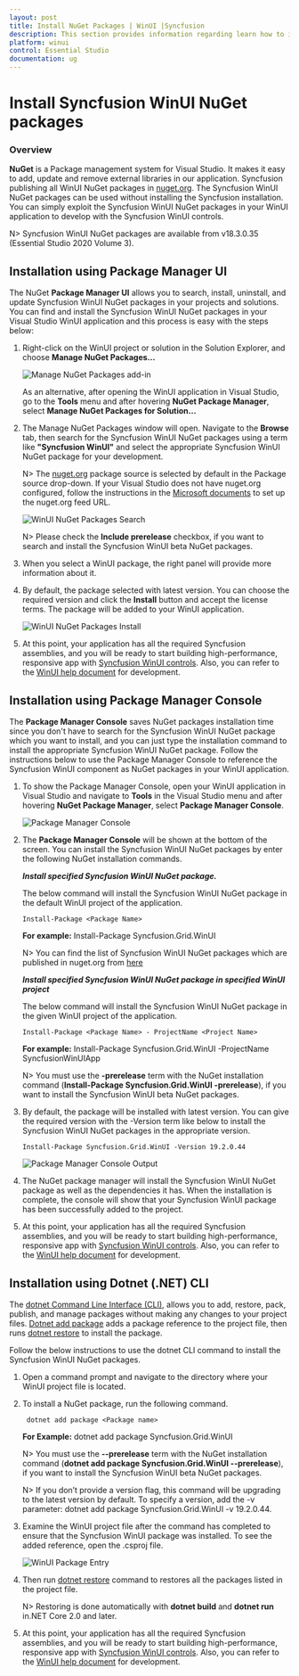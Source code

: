 ```yaml
---
layout: post
title: Install NuGet Packages | WinUI |Syncfusion
description: This section provides information regarding learn how to install Syncfusion WinUI component as NuGet packages.
platform: winui
control: Essential Studio
documentation: ug
---
```


# Install Syncfusion WinUI NuGet packages

### Overview

**NuGet** is a Package management system for Visual Studio. It makes it easy to add, update and remove external libraries in our application. Syncfusion publishing all WinUI NuGet packages in [nuget.org](https://www.nuget.org/packages?q=syncfusion+winui). The Syncfusion WinUI NuGet packages can be used without installing the Syncfusion installation. You can simply exploit the Syncfusion WinUI NuGet packages in your WinUI application to develop with the Syncfusion WinUI controls.

N> Syncfusion WinUI NuGet packages are available from v18.3.0.35 (Essential Studio 2020 Volume 3).

## Installation using Package Manager UI

The NuGet **Package Manager UI** allows you to search, install, uninstall, and update Syncfusion WinUI NuGet packages in your projects and solutions. You can find and install the Syncfusion WinUI NuGet packages in your Visual Studio WinUI application and this process is easy with the steps below:

1. Right-click on the WinUI project or solution in the Solution Explorer, and choose **Manage NuGet Packages...**

    ![Manage NuGet Packages add-in](Install-NuGet/ManageNuGet.png)

    As an alternative, after opening the WinUI application in Visual Studio, go to the **Tools** menu and after hovering **NuGet Package Manager**, select **Manage NuGet Packages for Solution...**

2. The Manage NuGet Packages window will open. Navigate to the **Browse** tab, then search for the Syncfusion WinUI NuGet packages using a term like **"Syncfusion WinUI"** and select the appropriate Syncfusion WinUI NuGet package for your development.

    N> The [nuget.org](https://api.nuget.org/v3/index.json) package source is selected by default in the Package source drop-down. If your Visual Studio does not have nuget.org configured, follow the instructions in the [Microsoft documents](https://docs.microsoft.com/en-us/nuget/tools/package-manager-ui#package-sources) to set up the nuget.org feed URL.    

    ![WinUI NuGet Packages Search](Install-NuGet/NuGetsearch.png)

    N> Please check the **Include prerelease** checkbox, if you want to search and install the Syncfusion WinUI beta NuGet packages.

3. When you select a WinUI package, the right panel will provide more information about it.

4. By default, the package selected with latest version. You can choose the required version and click the **Install** button and accept the license terms. The package will be added to your WinUI application.

    ![WinUI NuGet Packages Install](Install-NuGet/Install.png)

5. At this point, your application has all the required Syncfusion assemblies, and you will be ready to start building high-performance, responsive app with [Syncfusion WinUI controls](https://www.syncfusion.com/winui-controls). Also, you can refer to the [WinUI help document](https://help.syncfusion.com/winui/overview) for development.

## Installation using Package Manager Console

The **Package Manager Console** saves NuGet packages installation time since you don't have to search for the Syncfusion WinUI NuGet package which you want to install, and you can just type the installation command to install the appropriate Syncfusion WinUI NuGet package. Follow the instructions below to use the Package Manager Console to reference the Syncfusion WinUI component as NuGet packages in your WinUI application.

1. To show the Package Manager Console, open your WinUI application in Visual Studio and navigate to **Tools** in the Visual Studio menu and after hovering **NuGet Package Manager**, select **Package Manager Console**.

    ![Package Manager Console ](Install-NuGet/console.png)

2. The **Package Manager Console** will be shown at the bottom of the screen. You can install the Syncfusion WinUI NuGet packages by enter the following NuGet installation commands.
 
    ***Install specified Syncfusion WinUI NuGet package.***

    The below command will install the Syncfusion WinUI NuGet package in the default WinUI project of the application.

    ```
    Install-Package <Package Name>
    ```

    **For example:** Install-Package Syncfusion.Grid.WinUI

    N> You can find the list of Syncfusion WinUI NuGet packages which are published in nuget.org from [here](https://www.nuget.org/packages?q=Tags%3A%22winui%22+syncfusion)

    ***Install specified Syncfusion WinUI NuGet package in specified WinUI project***

    The below command will install the Syncfusion WinUI NuGet package in the given WinUI project of the application.

    ``` 
    Install-Package <Package Name> - ProjectName <Project Name>
    ```

    **For example:** Install-Package Syncfusion.Grid.WinUI -ProjectName SyncfusionWinUIApp

    N> You must use the **-prerelease** term with the NuGet installation command (**Install-Package Syncfusion.Grid.WinUI -prerelease**), if you want to install the Syncfusion WinUI beta NuGet packages.

3. By default, the package will be installed with latest version. You can give the required version with the -Version term like below to install the Syncfusion WinUI NuGet packages in the appropriate version.

    ```
    Install-Package Syncfusion.Grid.WinUI -Version 19.2.0.44
    ```

    ![Package Manager Console Output ](Install-NuGet/ConsoleOutput.png)

4. The NuGet package manager will install the Syncfusion WinUI NuGet package as well as the dependencies it has. When the installation is complete, the console will show that your Syncfusion WinUI package has been successfully added to the project.

5. At this point, your application has all the required Syncfusion assemblies, and you will be ready to start building high-performance, responsive app with [Syncfusion WinUI controls](https://www.syncfusion.com/winui-controls). Also, you can refer to the [WinUI help document](https://help.syncfusion.com/winui/overview) for development.

## Installation using Dotnet (.NET) CLI

The [dotnet Command Line Interface (CLI)](https://docs.microsoft.com/en-us/nuget/consume-packages/install-use-packages-dotnet-cli), allows you to add, restore, pack, publish, and manage packages without making any changes to your project files. [Dotnet add package](https://docs.microsoft.com/en-us/dotnet/core/tools/dotnet-add-package?tabs=netcore2x) adds a package reference to the project file, then runs [dotnet restore](https://docs.microsoft.com/en-us/dotnet/core/tools/dotnet-restore?tabs=netcore2x) to install the package.

Follow the below instructions to use the dotnet CLI command to install the Syncfusion WinUI NuGet packages.

1. Open a command prompt and navigate to the directory where your WinUI project file is located.
2. To install a NuGet package, run the following command.

    ```
     dotnet add package <Package name>
   ```

    **For Example:**
    dotnet add package Syncfusion.Grid.WinUI

    N> You must use the **--prerelease** term with the NuGet installation command (**dotnet add package Syncfusion.Grid.WinUI --prerelease**), if you want to install the Syncfusion WinUI beta NuGet packages.

    N> If you don’t provide a version flag, this command will be upgrading to the latest version by default. To specify a version, add the -v parameter: dotnet add package Syncfusion.Grid.WinUI -v 19.2.0.44.

3. Examine the WinUI project file after the command has completed to ensure that the Syncfusion WinUI package was installed. To see the added reference, open the .csproj file.

    ![WinUI Package Entry ](Install-NuGet/packageentry.png)

4. Then run  [dotnet restore](https://docs.microsoft.com/en-us/dotnet/core/tools/dotnet-restore?tabs=netcore2x) command to restores all the packages listed in the project file. 

    N> Restoring is done automatically with **dotnet build** and **dotnet run** in.NET Core 2.0 and later.

5. At this point, your application has all the required Syncfusion assemblies, and you will be ready to start building high-performance, responsive app with [Syncfusion WinUI controls](https://www.syncfusion.com/winui-controls). Also, you can refer to the [WinUI help document](https://help.syncfusion.com/winui/overview) for development.